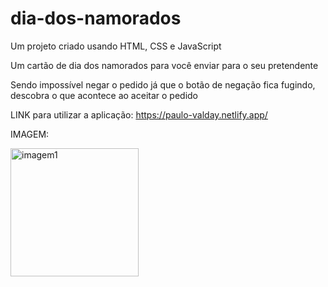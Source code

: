 # dia-dos-namorados

Um projeto criado usando HTML, CSS e JavaScript

Um cartão de dia dos namorados para você enviar para o seu pretendente

Sendo impossível negar o pedido já que o botão de negação fica fugindo, descobra o que acontece ao aceitar o pedido

LINK para utilizar a aplicação: https://paulo-valday.netlify.app/

IMAGEM:

<img width="205" alt="imagem1" src="https://github.com/paulo-zx/dia-dos-namorados/assets/17910800/253ba108-d04d-429d-8bba-285e87ea9dcf">
